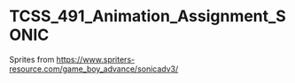 # TCSS_491_Animation_Assignment_SONIC

Sprites from https://www.spriters-resource.com/game_boy_advance/sonicadv3/
